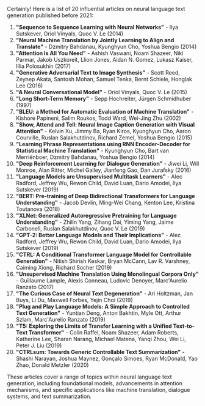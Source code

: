 Certainly! Here is a list of 20 influential articles on neural language text generation published before 2021:

1. **"Sequence to Sequence Learning with Neural Networks"** - Ilya Sutskever, Oriol Vinyals, Quoc V. Le (2014)
2. **"Neural Machine Translation by Jointly Learning to Align and Translate"** - Dzmitry Bahdanau, Kyunghyun Cho, Yoshua Bengio (2014)
3. **"Attention Is All You Need"** - Ashish Vaswani, Noam Shazeer, Niki Parmar, Jakob Uszkoreit, Llion Jones, Aidan N. Gomez, Lukasz Kaiser, Illia Polosukhin (2017)
4. **"Generative Adversarial Text to Image Synthesis"** - Scott Reed, Zeynep Akata, Santosh Mohan, Samuel Tenka, Bernt Schiele, Honglak Lee (2016)
5. **"A Neural Conversational Model"** - Oriol Vinyals, Quoc V. Le (2015)
6. **"Long Short-Term Memory"** - Sepp Hochreiter, Jürgen Schmidhuber (1997)
7. **"BLEU: a Method for Automatic Evaluation of Machine Translation"** - Kishore Papineni, Salim Roukos, Todd Ward, Wei-Jing Zhu (2002)
8. **"Show, Attend and Tell: Neural Image Caption Generation with Visual Attention"** - Kelvin Xu, Jimmy Ba, Ryan Kiros, Kyunghyun Cho, Aaron Courville, Ruslan Salakhutdinov, Richard Zemel, Yoshua Bengio (2015)
9. **"Learning Phrase Representations using RNN Encoder-Decoder for Statistical Machine Translation"** - Kyunghyun Cho, Bart van Merriënboer, Dzmitry Bahdanau, Yoshua Bengio (2014)
10. **"Deep Reinforcement Learning for Dialogue Generation"** - Jiwei Li, Will Monroe, Alan Ritter, Michel Galley, Jianfeng Gao, Dan Jurafsky (2016)
11. **"Language Models are Unsupervised Multitask Learners"** - Alec Radford, Jeffrey Wu, Rewon Child, David Luan, Dario Amodei, Ilya Sutskever (2019)
12. **"BERT: Pre-training of Deep Bidirectional Transformers for Language Understanding"** - Jacob Devlin, Ming-Wei Chang, Kenton Lee, Kristina Toutanova (2018)
13. **"XLNet: Generalized Autoregressive Pretraining for Language Understanding"** - Zhilin Yang, Zihang Dai, Yiming Yang, Jaime Carbonell, Ruslan Salakhutdinov, Quoc V. Le (2019)
14. **"GPT-2: Better Language Models and Their Implications"** - Alec Radford, Jeffrey Wu, Rewon Child, David Luan, Dario Amodei, Ilya Sutskever (2019)
15. **"CTRL: A Conditional Transformer Language Model for Controllable Generation"** - Nitish Shirish Keskar, Bryan McCann, Lav R. Varshney, Caiming Xiong, Richard Socher (2019)
16. **"Unsupervised Machine Translation Using Monolingual Corpora Only"** - Guillaume Lample, Alexis Conneau, Ludovic Denoyer, Marc'Aurelio Ranzato (2017)
17. **"The Curious Case of Neural Text Degeneration"** - Ari Holtzman, Jan Buys, Li Du, Maxwell Forbes, Yejin Choi (2019)
18. **"Plug and Play Language Models: A Simple Approach to Controlled Text Generation"** - Yuntian Deng, Anton Bakhtin, Myle Ott, Arthur Szlam, Marc'Aurelio Ranzato (2019)
19. **"T5: Exploring the Limits of Transfer Learning with a Unified Text-to-Text Transformer"** - Colin Raffel, Noam Shazeer, Adam Roberts, Katherine Lee, Sharan Narang, Michael Matena, Yanqi Zhou, Wei Li, Peter J. Liu (2019)
20. **"CTRLsum: Towards Generic Controllable Text Summarization"** - Shashi Narayan, Joshua Maynez, Gonçalo Simoes, Ryan McDonald, Yao Zhao, Donald Metzler (2020)

These articles cover a range of topics within neural language text generation, including foundational models, advancements in attention mechanisms, and specific applications like machine translation, dialogue systems, and text summarization.